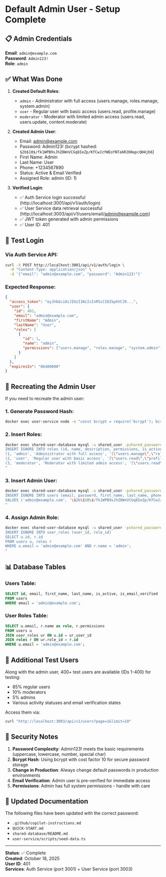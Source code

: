 # Default Admin User - Setup Complete

## 📋 Admin Credentials

**Email**: `admin@example.com`  
**Password**: `Admin123!`  
**Role**: `admin`

## ✅ What Was Done

1. **Created Default Roles**:
   - `admin` - Administrator with full access (users.manage, roles.manage, system.admin)
   - `user` - Regular user with basic access (users.read, profile.manage)
   - `moderator` - Moderator with limited admin access (users.read, users.update, content.moderate)

2. **Created Admin User**:
   - Email: admin@example.com
   - Password: Admin123! (bcrypt hashed: `$2b$10$/fk1WPB9sJhZ8WnVCGq8IeZp/KfCwJzYWEoYNTabR26NapcQH4jb6`)
   - First Name: Admin
   - Last Name: User
   - Phone: +1234567890
   - Status: Active & Email Verified
   - Assigned Role: admin (ID: 1)

3. **Verified Login**:
   - ✅ Auth Service login successful (http://localhost:3001/api/v1/auth/login)
   - ✅ User Service data retrieval successful (http://localhost:3003/api/v1/users/email/admin@example.com)
   - ✅ JWT token generated with admin permissions
   - ✅ User ID: 401

## 🧪 Test Login

### Via Auth Service API:
```bash
curl -X POST http://localhost:3001/api/v1/auth/login \
  -H "Content-Type: application/json" \
  -d '{"email": "admin@example.com", "password": "Admin123!"}'
```

### Expected Response:
```json
{
  "access_token": "eyJhbGciOiJIUzI1NiIsInR5cCI6IkpXVCJ9...",
  "user": {
    "id": 401,
    "email": "admin@example.com",
    "firstName": "Admin",
    "lastName": "User",
    "roles": [
      {
        "id": 1,
        "name": "admin",
        "permissions": ["users.manage", "roles.manage", "system.admin"]
      }
    ]
  },
  "expiresIn": "86400000"
}
```

## 🔄 Recreating the Admin User

If you need to recreate the admin user:

### 1. Generate Password Hash:
```bash
docker exec user-service node -e "const bcrypt = require('bcrypt'); bcrypt.hash('Admin123!', 10).then(hash => console.log(hash));"
```

### 2. Insert Roles:
```bash
docker exec shared-user-database mysql -u shared_user -pshared_password_2024 shared_user_db -e "
INSERT IGNORE INTO roles (id, name, description, permissions, is_active, created_at, updated_at) VALUES
(1, 'admin', 'Administrator with full access', '[\"users.manage\",\"roles.manage\",\"system.admin\"]', 1, NOW(), NOW()),
(2, 'user', 'Regular user with basic access', '[\"users.read\",\"profile.manage\"]', 1, NOW(), NOW()),
(3, 'moderator', 'Moderator with limited admin access', '[\"users.read\",\"users.update\",\"content.moderate\"]', 1, NOW(), NOW());
"
```

### 3. Insert Admin User:
```bash
docker exec shared-user-database mysql -u shared_user -pshared_password_2024 shared_user_db -e "
INSERT IGNORE INTO users (email, password, first_name, last_name, phone, is_active, is_email_verified, created_at, updated_at) 
VALUES ('admin@example.com', '\$2b\$10\$/fk1WPB9sJhZ8WnVCGq8IeZp/KfCwJzYWEoYNTabR26NapcQH4jb6', 'Admin', 'User', '+1234567890', 1, 1, NOW(), NOW());
"
```

### 4. Assign Admin Role:
```bash
docker exec shared-user-database mysql -u shared_user -pshared_password_2024 shared_user_db -e "
INSERT IGNORE INTO user_roles (user_id, role_id) 
SELECT u.id, r.id 
FROM users u, roles r 
WHERE u.email = 'admin@example.com' AND r.name = 'admin';
"
```

## 📊 Database Tables

### Users Table:
```sql
SELECT id, email, first_name, last_name, is_active, is_email_verified 
FROM users 
WHERE email = 'admin@example.com';
```

### User Roles Table:
```sql
SELECT u.email, r.name as role, r.permissions
FROM users u
JOIN user_roles ur ON u.id = ur.user_id
JOIN roles r ON ur.role_id = r.id
WHERE u.email = 'admin@example.com';
```

## 🎯 Additional Test Users

Along with the admin user, 400+ test users are available (IDs 1-400) for testing:
- 85% regular users
- 10% moderators  
- 5% admins
- Various activity statuses and email verification states

Access them via:
```bash
curl "http://localhost:3003/api/v1/users?page=1&limit=10"
```

## 🔐 Security Notes

1. **Password Complexity**: Admin123! meets the basic requirements (uppercase, lowercase, number, special char)
2. **Bcrypt Hash**: Using bcrypt with cost factor 10 for secure password storage
3. **Change in Production**: Always change default passwords in production environments
4. **Email Verification**: Admin user is pre-verified for immediate access
5. **Permissions**: Admin has full system permissions - handle with care

## 📝 Updated Documentation

The following files have been updated with the correct password:
- `.github/copilot-instructions.md`
- `QUICK-START.md`
- `shared-database/README.md`
- `user-service/scripts/seed-data.ts`

---

**Status**: ✅ Complete  
**Created**: October 18, 2025  
**User ID**: 401  
**Services**: Auth Service (port 3001) + User Service (port 3003)
